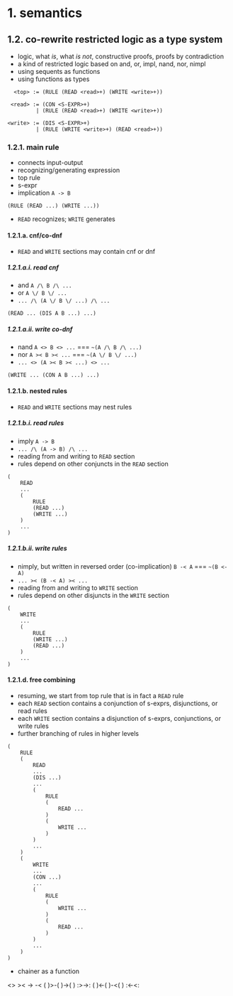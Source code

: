 # 1. semantics

## 1.2. co-rewrite restricted logic as a type system

- logic, what *is*, what *is not*, constructive proofs, proofs by contradiction
- a kind of restricted logic based on and, or, impl, nand, nor, nimpl
- using sequents as functions
- using functions as types

```
  <top> := (RULE (READ <read>+) (WRITE <write>+))

 <read> := (CON <S-EXPR>+)
         | (RULE (READ <read>+) (WRITE <write>+))

<write> := (DIS <S-EXPR>+)
         | (RULE (WRITE <write>+) (READ <read>+))
```

### 1.2.1. main rule

- connects input-output
- recognizing/generating expression
- top rule
- s-expr
- implication `A -> B`

```
(RULE (READ ...) (WRITE ...))
```

- `READ` recognizes; `WRITE` generates

#### 1.2.1.a. cnf/co-dnf

- `READ` and `WRITE` sections may contain cnf or dnf

##### 1.2.1.a.i. read cnf

- and `A /\ B /\ ...`
- or `A \/ B \/ ...`
- `... /\ (A \/ B \/ ...) /\ ...`

```
(READ ... (DIS A B ...) ...)
```

##### 1.2.1.a.ii. write co-dnf

- nand `A <> B <> ...` === `~(A /\ B /\ ...)`
- nor `A >< B >< ...` === `~(A \/ B \/ ...)`
- `... <> (A >< B >< ...) <> ...`

```
(WRITE ... (CON A B ...) ...)
```

#### 1.2.1.b. nested rules

- `READ` and `WRITE` sections may nest rules

##### 1.2.1.b.i. read rules

- imply `A -> B`
- `... /\ (A -> B) /\ ...`
- reading from and writing to `READ` section
- rules depend on other conjuncts in the `READ` section

```
(
    READ
    ...
    (
        RULE
        (READ ...)
        (WRITE ...)
    )
    ...
)
```

##### 1.2.1.b.ii. write rules

- nimply, but written in reversed order (co-implication) `B -< A` === `~(B <- A)`
- `... >< (B -< A) >< ...`
- reading from and writing to `WRITE` section
- rules depend on other disjuncts in the `WRITE` section

```
(
    WRITE
    ...
    (
        RULE
        (WRITE ...)
        (READ ...)
    )
    ...
)
```

#### 1.2.1.d. free combining

- resuming, we start from top rule that is in fact a `READ` rule
- each `READ` section contains a conjunction of s-exprs, disjunctions, or read rules
- each `WRITE` section contains a disjunction of s-exprs, conjunctions, or write rules
- further branching of rules in higher levels

```
(
    RULE
    (
        READ
        ...
        (DIS ...)
        ...
        (
            RULE
            (
                READ ...
            )
            (
                WRITE ...
            )
        )
        ...
    )
    (
        WRITE
        ...
        (CON ...)
        ...
        (
            RULE
            (
                WRITE ...
            )
            (
                READ ...
            )
        )
        ...
    )
)
```

- chainer as a function

<> >< -> -<
( )>-( )->( )
:>->:
( )<-( )-<( )
:<-<:
